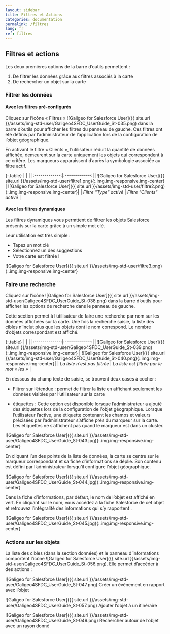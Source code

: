 ```yaml
---
layout: sidebar
title: Filtres et Actions
categories: documentation
permalink: /filtres
lang: fr
ref: filtres
---
```


## Filtres et actions


Les deux premières options de la barre d’outils permettent :

1. De filtrer les données grâce aux filtres associés à la carte 
2. De rechercher un objet sur la carte

### Filtrer les données

#### Avec les filtres pré-configurés

Cliquez sur l’icône « Filtres » ![Galigeo for Salesforce User]({{ site.url }}/assets/img-std-user/Galigeo4SFDC_UserGuide_St-035.png)  dans la barre d’outils pour afficher les filtres du panneau de gauche. Ces filtres ont été définis par l’administrateur de l’application lors de la configuration de l’objet géographique.

En activant le filtre « Clients », l’utilisateur réduit la quantité de données affichée, demeurent sur la carte uniquement les objets qui correspondent à ce critère. Les marqueurs apparaissent d’après la symbologie associée au filtre actif.

{:.table}
|   |    |
|:-------------:|:-------------:|
|![Galigeo for Salesforce User]({{ site.url }}/assets/img-std-user/filtre1.png){:.img.img-responsive.img-center} | ![Galigeo for Salesforce User]({{ site.url }}/assets/img-std-user/filtre2.png){:.img.img-responsive.img-center}|
| *Filtre "Type" activé* | *Filtre "Clients" activé* |

#### Avec les filtres dynamiques

Les filtres dynamiques vous permttent de filtrer les objets Salesforce présents sur la carte grâce à un simple mot clé.

Leur utilisation est très simple :

- Tapez un mot clé
- Sélectionnez un des suggestions
- Votre carte est filtrée !

![Galigeo for Salesforce User]({{ site.url }}/assets/img-std-user/filtre3.png){:.img.img-responsive.img-center}

### Faire une recherche

Cliquez sur l’icône ![Galigeo for Salesforce User]({{ site.url }}/assets/img-std-user/Galigeo4SFDC_UserGuide_St-038.png) dans la barre d’outils pour afficher les options de recherche dans le panneau de gauche.

Cette section permet à l’utilisateur de faire une recherche par nom sur les données affichées sur la carte.
Une fois la recherche saisie, la liste des cibles n’inclut plus que les objets dont le nom correspond. Le nombre d’objets correspondant est affiché.

{:.table}
|   |    |
|:-------------:|:-------------:|
|![Galigeo for Salesforce User]({{ site.url }}/assets/img-std-user/Galigeo4SFDC_UserGuide_St-039.png){:.img.img-responsive.img-center} | ![Galigeo for Salesforce User]({{ site.url }}/assets/img-std-user/Galigeo4SFDC_UserGuide_St-040.png){:.img.img-responsive.img-center}|
| *La liste n'est pas filtrée* | *La liste est filtrée par le mot « les »* |

En dessous du champ texte de saisie, se trouvent deux cases à cocher :

- Filtrer sur l’étendue : permet de filtrer la liste en affichant seulement les données visibles par l’utilisateur sur la carte

- étiquettes : Cette option est disponible lorsque l’administrateur a ajouté des étiquettes lors de la configuration de l’objet géographique. Lorsque l’utilisateur l’active, une étiquette contenant les champs et valeurs précisées par l’administrateur s’affiche près du marqueur sur la carte. Les étiquettes ne s’affichent pas quand le marqueur est dans un cluster.

![Galigeo for Salesforce User]({{ site.url }}/assets/img-std-user/Galigeo4SFDC_UserGuide_St-043.jpg){:.img.img-responsive.img-center}

En cliquant l’un des points de la liste de données, la carte se centre sur le marqueur correspondant et sa fiche d’informations se déplie. Son contenu est défini par l’administrateur lorsqu’il configure l’objet géographique.

![Galigeo for Salesforce User]({{ site.url }}/assets/img-std-user/Galigeo4SFDC_UserGuide_St-044.jpg){:.img.img-responsive.img-center}

Dans la fiche d’informations, par défaut, le nom de l’objet est affiché en vert. En cliquant sur le nom, vous accédez à la fiche Salesforce de cet objet et retrouvez l’intégralité des informations qui s’y rapportent .

![Galigeo for Salesforce User]({{ site.url }}/assets/img-std-user/Galigeo4SFDC_UserGuide_St-045.jpg){:.img.img-responsive.img-center}

### Actions sur les objets

La liste des cibles (dans la section données) et le panneau d’informations comportent l’icône ![Galigeo for Salesforce User]({{ site.url }}/assets/img-std-user/Galigeo4SFDC_UserGuide_St-056.png). Elle permet d’accéder à des actions :

![Galigeo for Salesforce User]({{ site.url }}/assets/img-std-user/Galigeo4SFDC_UserGuide_St-047.png) Créer un événement en rapport avec l’objet

![Galigeo for Salesforce User]({{ site.url }}/assets/img-std-user/Galigeo4SFDC_UserGuide_St-057.png) Ajouter l’objet à un itinéraire

![Galigeo for Salesforce User]({{ site.url }}/assets/img-std-user/Galigeo4SFDC_UserGuide_St-049.png) Rechercher autour de l’objet avec un rayon donné
